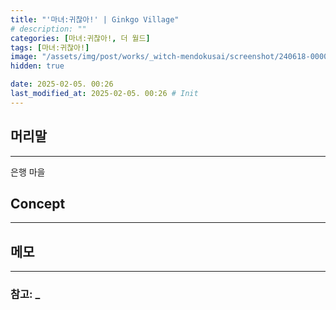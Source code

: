 ```yaml
---
title: "'마녀:귀찮아!' | Ginkgo Village"
# description: ""
categories: [마녀:귀찮아!, 더 월드]
tags: [마녀:귀찮아!]
image: "/assets/img/post/works/_witch-mendokusai/screenshot/240618-000000.png"
hidden: true

date: 2025-02-05. 00:26
last_modified_at: 2025-02-05. 00:26 # Init
---
```


## 머리말

---

은행 마을  

## Concept

---

## 메모

---

### 참고: _
